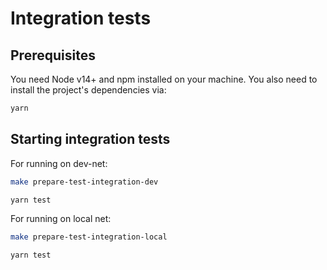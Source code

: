 # Integration tests

## Prerequisites

You need Node v14+ and npm installed on your machine.
You also need to install the project's dependencies via:

```sh
yarn
```

## Starting integration tests

For running on dev-net:

```sh
make prepare-test-integration-dev
```

```sh
yarn test
```

For running on local net:

```sh
make prepare-test-integration-local
```

```sh
yarn test
```
